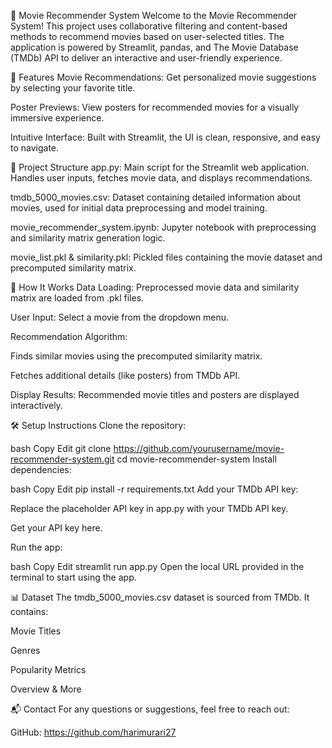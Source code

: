 🎥 Movie Recommender System
Welcome to the Movie Recommender System! This project uses collaborative filtering and content-based methods to recommend movies based on user-selected titles. The application is powered by Streamlit, pandas, and The Movie Database (TMDb) API to deliver an interactive and user-friendly experience.

🌟 Features
Movie Recommendations: Get personalized movie suggestions by selecting your favorite title.

Poster Previews: View posters for recommended movies for a visually immersive experience.

Intuitive Interface: Built with Streamlit, the UI is clean, responsive, and easy to navigate.

📂 Project Structure
app.py: Main script for the Streamlit web application. Handles user inputs, fetches movie data, and displays recommendations.

tmdb_5000_movies.csv: Dataset containing detailed information about movies, used for initial data preprocessing and model training.

movie_recommender_system.ipynb: Jupyter notebook with preprocessing and similarity matrix generation logic.

movie_list.pkl & similarity.pkl: Pickled files containing the movie dataset and precomputed similarity matrix.

🚀 How It Works
Data Loading: Preprocessed movie data and similarity matrix are loaded from .pkl files.

User Input: Select a movie from the dropdown menu.

Recommendation Algorithm:

Finds similar movies using the precomputed similarity matrix.

Fetches additional details (like posters) from TMDb API.

Display Results: Recommended movie titles and posters are displayed interactively.

🛠️ Setup Instructions
Clone the repository:

bash
Copy
Edit
git clone https://github.com/yourusername/movie-recommender-system.git
cd movie-recommender-system
Install dependencies:

bash
Copy
Edit
pip install -r requirements.txt
Add your TMDb API key:

Replace the placeholder API key in app.py with your TMDb API key.

Get your API key here.

Run the app:

bash
Copy
Edit
streamlit run app.py
Open the local URL provided in the terminal to start using the app.

📊 Dataset
The tmdb_5000_movies.csv dataset is sourced from TMDb. It contains:

Movie Titles

Genres

Popularity Metrics

Overview & More


📬 Contact
For any questions or suggestions, feel free to reach out:

GitHub: https://github.com/harimurari27
